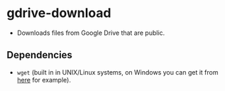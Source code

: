 # gdrive-download
* Downloads files from Google Drive that are public.

## Dependencies
* `wget` (built in in UNIX/Linux systems, on Windows you can get it from [here](https://gnuwin32.sourceforge.net/packages/wget.htm) for example).
